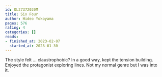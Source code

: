 ```yaml
---
id: OL27372020M
title: Six Four
author: Hideo Yokoyama
pages: 576
rating: 4
categories: []
reads:
- finished_at: 2023-02-07
  started_at: 2023-01-30
---
```


The style felt ... claustrophobic? In a good way, kept the tension building.
Enjoyed the protagonist exploring lines. Not my normal genre but I was into it.
